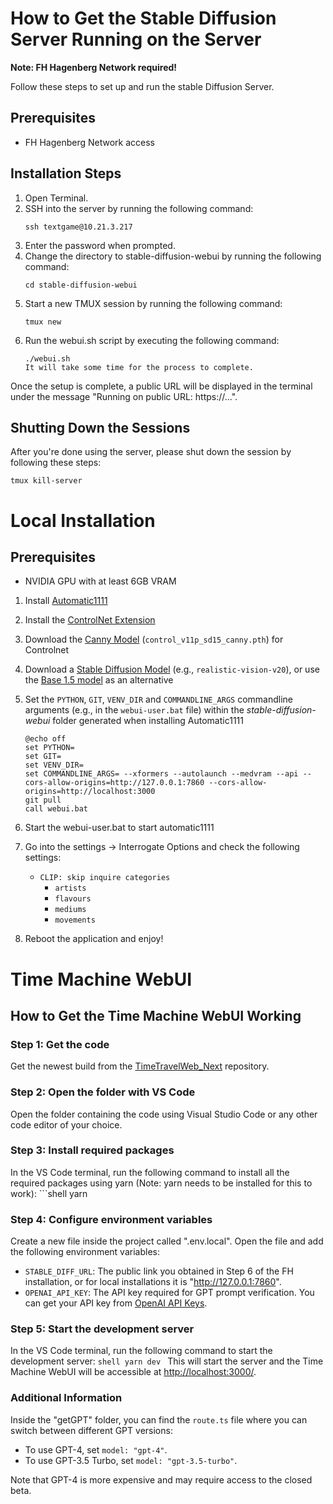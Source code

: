 # How to Get the Stable Diffusion Server Running on the Server
**Note: FH Hagenberg Network required!**

Follow these steps to set up and run the stable Diffusion Server.

## Prerequisites
- FH Hagenberg Network access

## Installation Steps

1. Open Terminal.
2. SSH into the server by running the following command:
   ```shell
   ssh textgame@10.21.3.217 
3. Enter the password when prompted.
4. Change the directory to stable-diffusion-webui by running the following command:
    ```shell
    cd stable-diffusion-webui
5. Start a new TMUX session by running the following command:
    ```shell
    tmux new
6. Run the webui.sh script by executing the following command:
    ```shell
    ./webui.sh
    It will take some time for the process to complete.
Once the setup is complete, a public URL will be displayed in the terminal under the message "Running on public URL: https://...".


## Shutting Down the Sessions
After you're done using the server, please shut down the session by following these steps:
```shell
tmux kill-server
```


# Local Installation

## Prerequisites
- NVIDIA GPU with at least 6GB VRAM

1. Install [Automatic1111](https://github.com/AUTOMATIC1111/stable-diffusion-webui) 
2. Install the [ControlNet Extension](https://github.com/Mikubill/sd-webui-controlnet)
3. Download the [Canny Model](https://huggingface.co/lllyasviel/ControlNet-v1-1/tree/main) (`control_v11p_sd15_canny.pth`) for Controlnet
4. Download a [Stable Diffusion Model](https://civitai.com/models/4201/realistic-vision-v20) (e.g., `realistic-vision-v20`), or use the [Base 1.5 model]([https://civitai.com/models/4055/stable-diffusion-v15-base](https://huggingface.co/runwayml/stable-diffusion-v1-5)) as an alternative
5. Set the `PYTHON`, `GIT`, `VENV_DIR` and `COMMANDLINE_ARGS` commandline arguments (e.g., in the `webui-user.bat` file) within the *stable-diffusion-webui* folder generated when installing Automatic1111
   
   ```batch
   @echo off
   set PYTHON=
   set GIT=
   set VENV_DIR=
   set COMMANDLINE_ARGS= --xformers --autolaunch --medvram --api --cors-allow-origins=http://127.0.0.1:7860 --cors-allow-origins=http://localhost:3000
   git pull
   call webui.bat
   ```
6. Start the webui-user.bat to start automatic1111
7. Go into the settings -> Interrogate Options and check the following settings: 
   - `CLIP: skip inquire categories`
     - `artists` 
     - `flavours` 
     - `mediums` 
     - `movements`

8. Reboot the application and enjoy!

# Time Machine WebUI

## How to Get the Time Machine WebUI Working

### Step 1: Get the code
Get the newest build from the [TimeTravelWeb_Next](https://github.com/GoodVibezOnly/TimeTravelWeb_Next) repository.

### Step 2: Open the folder with VS Code
Open the folder containing the code using Visual Studio Code or any other code editor of your choice.

### Step 3: Install required packages
In the VS Code terminal, run the following command to install all the required packages using yarn (Note: yarn needs to be installed for this to work):
    ```shell
    yarn
### Step 4: Configure environment variables
Create a new file inside the project called ".env.local". Open the file and add the following environment variables:
- `STABLE_DIFF_URL`: The public link you obtained in Step 6 of the FH installation, or for local installations it is "http://127.0.0.1:7860".
- `OPENAI_API_KEY`: The API key required for GPT prompt verification. You can get your API key from [OpenAI API Keys](https://platform.openai.com/account/api-keys).

### Step 5: Start the development server
In the VS Code terminal, run the following command to start the development server:
    ```shell
    yarn dev
    ```
This will start the server and the Time Machine WebUI will be accessible at [http://localhost:3000/](http://localhost:3000/).

### Additional Information
Inside the "getGPT" folder, you can find the `route.ts` file where you can switch between different GPT versions:
- To use GPT-4, set `model: "gpt-4"`.
- To use GPT-3.5 Turbo, set `model: "gpt-3.5-turbo"`.

Note that GPT-4 is more expensive and may require access to the closed beta.




